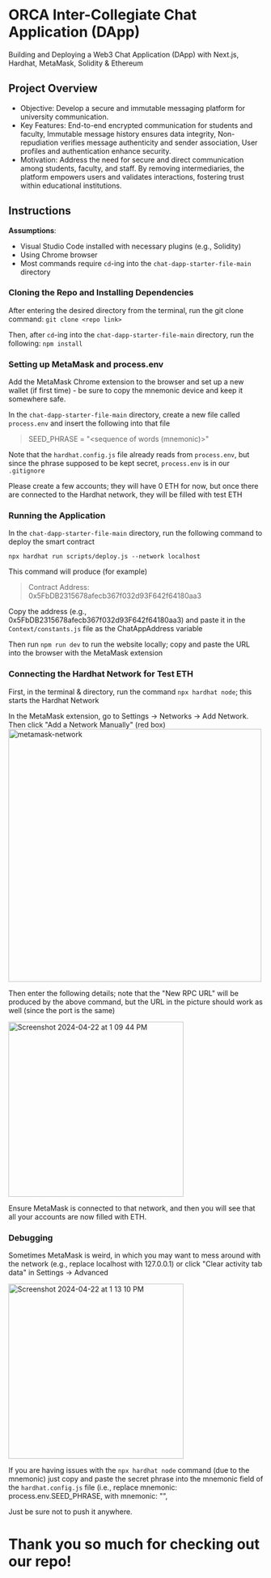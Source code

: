 
# ORCA Inter-Collegiate Chat Application (DApp)

Building and Deploying a Web3 Chat Application (DApp) with Next.js, Hardhat, MetaMask, Solidity & Ethereum

## Project Overview

* Objective: Develop a secure and immutable messaging platform for university communication.
* Key Features: End-to-end encrypted communication for students and faculty, Immutable message history ensures data integrity, Non-repudiation verifies message authenticity and sender association, User profiles and authentication enhance security.
* Motivation: Address the need for secure and direct communication among students, faculty, and staff. By removing intermediaries, the platform empowers users and validates interactions, fostering trust within educational institutions.

## Instructions

**Assumptions**: 
* Visual Studio Code installed with necessary plugins (e.g., Solidity)
* Using Chrome browser
* Most commands require `cd`-ing into the `chat-dapp-starter-file-main` directory

### Cloning the Repo and Installing Dependencies
After entering the desired directory from the terminal, run the git clone command:
`git clone <repo link>`

Then, after `cd`-ing into the `chat-dapp-starter-file-main` directory, run the following:
`npm install`

### Setting up MetaMask and process.env
Add the MetaMask Chrome extension to the browser and set up a new wallet (if first time) - be sure to copy the mnemonic device and keep it somewhere safe.

In the `chat-dapp-starter-file-main` directory, create a new file called `process.env` and insert the following into that file
> SEED_PHRASE = "<sequence of words (mnemonic)>"

Note that the `hardhat.config.js` file already reads from `process.env`, but since the phrase supposed to be kept secret, `process.env` is in our `.gitignore`

Please create a few accounts; they will have 0 ETH for now, but once there are connected to the Hardhat network, they will be filled with test ETH

### Running the Application
In the `chat-dapp-starter-file-main` directory, run the following command to deploy the smart contract

`npx hardhat run scripts/deploy.js --network localhost`

This command will produce (for example)
> Contract Address: 0x5FbDB2315678afecb367f032d93F642f64180aa3

Copy the address (e.g., 0x5FbDB2315678afecb367f032d93F642f64180aa3) and paste it in the `Context/constants.js` file as the ChatAppAddress variable

Then run `npm run dev` to run the website locally; copy and paste the URL into the browser with the MetaMask extension

### Connecting the Hardhat Network for Test ETH

First, in the terminal & directory, run the command `npx hardhat node`; this starts the Hardhat Network

In the MetaMask extension, go to Settings -> Networks -> Add Network. Then click "Add a Network Manually" (red box)
<img width="500" alt="metamask-network" src="https://github.com/Kristom123/BlockchainMsgApp/assets/25617730/77719f46-fa76-4dd8-87a0-af09253d6d5d">

Then enter the following details; note that the "New RPC URL" will be produced by the above command, but the URL in the picture should work as well (since the port is the same)

<img width="346" alt="Screenshot 2024-04-22 at 1 09 44 PM" src="https://github.com/Kristom123/BlockchainMsgApp/assets/25617730/99097fdd-ac48-44a6-b7d9-0bd8d6b2edd2">

Ensure MetaMask is connected to that network, and then you will see that all your accounts are now filled with ETH. 

### Debugging
Sometimes MetaMask is weird, in which you may want to mess around with the network (e.g., replace localhost with 127.0.0.1) or click "Clear activity tab data" in Settings -> Advanced

<img width="346" alt="Screenshot 2024-04-22 at 1 13 10 PM" src="https://github.com/Kristom123/BlockchainMsgApp/assets/25617730/f38242b9-b7b3-4016-934f-169e916d0994">

If you are having issues with the `npx hardhat node` command (due to the mnemonic) just copy and paste the secret phrase into the  mnemonic field of the `hardhat.config.js` file (i.e., replace  mnemonic: process.env.SEED_PHRASE, with  mnemonic: "<insert phrase>",

Just be sure not to push it anywhere.

# Thank you so much for checking out our repo!



